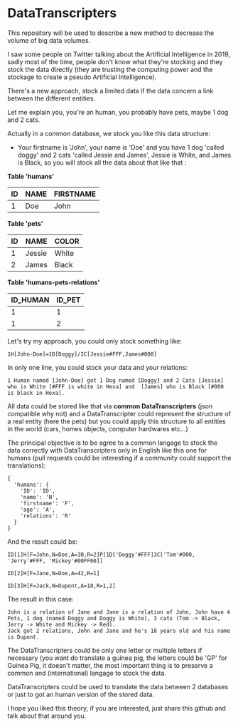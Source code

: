# DataTranscripters

This repository will be used to describe a new method to decrease the volume of big data volumes.

I saw some people on Twitter talking about the Artificial Intelligence in 2019, sadly most of the time, people don't know what they're stocking and they stock the data directly (they are trusting the computing power and the stockage to create a pseudo Artificial Intelligence).

There's a new approach, stock a limited data if the data concern a link between the different entities.

Let me explain you, you're an human, you probably have pets, maybe 1 dog and 2 cats.

Actually in a common database, we stock you like this data structure:

- Your firstname is 'John', your name is 'Doe' and you have 1 dog 'called doggy' and 2 cats 'called Jessie and James', Jessie is White, and James is Black, so you will stock all the data about that like that :

**Table 'humans'**

| ID | NAME | FIRSTNAME |
|----|------|-----------|
| 1  | Doe  | John      |

**Table 'pets'**

| ID | NAME   | COLOR |
|----|--------|-------|
| 1  | Jessie | White |
| 2  | James  | Black |

**Table 'humans-pets-relations'**

| ID_HUMAN | ID_PET |
|----------|--------|
| 1        | 1      |
| 1        | 2      |
  
Let's try my approach, you could only stock something like:

```
1H[John-Doe]=1D[Doggy]/2C[Jessie#FFF,James#000]
```

In only one line, you could stock your data and your relations:

```
1 Human named [John-Doe] got 1 Dog named [Doggy] and 2 Cats [Jessie] who is White [#FFF is white in Hexa] and  [James] who is Black [#000 is black in Hexa].
```

All data could be stored like that via **common DataTranscripters** (json compatible why not) and a DataTranscripter could represent the structure of a real entity (here the pets) but you could apply this structure to all entities in the world (cars, homes objects, computer hardwares etc...)

The principal objective is to be agree to a common langage to stock the data correctly with DataTranscripters only in English like this one for humans (pull requests could be interesting if a community could support the translations):

```
{
  'humans': {
    'ID': 'ID',
    'name': 'N',
    'firstname': 'F',
    'age': 'A',
    'relations': 'R'
  }
}
```

And the result could be:

```
ID[1]H[F=John,N=Doe,A=30,R=2]P[1D['Doggy'#FFF]3C['Tom'#000, 'Jerry'#FFF, 'Mickey'#00FF00]]

ID[2]H[F=Jane,N=Doe,A=42,R=1]

ID[3]H[F=Jack,N=Dupont,A=18,R=1,2]
```

The result in this case:

```
John is a relation of Jane and Jane is a relation of John, John have 4 Pets, 1 dog (named Doggy and Doggy is White), 3 cats (Tom -> Black, Jerry -> White and Mickey -> Red).
Jack got 2 relations, John and Jane and he's 18 years old and his name is Dupont.
```

The DataTranscripters could be only one letter or multiple letters if necessary (you want do translate a guinea pig, the letters could be 'GP' for Guinea Pig, it doesn't matter, the most important thing is to preserve a common and (international) langage to stock the data.

DataTranscripters could be used to translate the data between 2 databases or just to got an human version of the stored data.

I hope you liked this theory, if you are interested, just share this github and talk about that around you.
